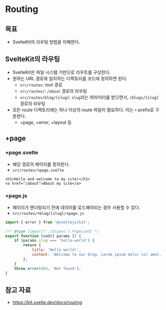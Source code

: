 # Routing

## 목표

- SvelteKit의 라우팅 방법을 이해한다.

## SvelteKit의 라우팅

- SvelteKit은 파일 시스템 기반으로 라우트를 구성한다.
- 원하는 URL 경로와 일치하는 디렉토리를 코드에 정의하면 된다.
	- `src/routes`: root 경로
	- `src/routes/`: `/about` 경로의 라우팅
	- `src/routes/blog/[slug]`: `slug`라는 파라미터를 받으면서, `/blogs/[slug]` 경로의 라우팅
- 모든 route 디렉토리에는 하나 이상의 route 파일이 필요하다. 이는 `+` prefix로 구분한다.
	- +page, +error, +layout 등

## +page

### +page.svelte

- 해당 경로의 페이지를 정의한다.
- `src/routes/+page.svelte`

```svelte
<h1>Hello and welcome to my site!</h1>
<a href="/about">About my site</a>
```

### +page.js

- 페이지가 렌더링되기 전에 데이터를 로드해야되는 경우 사용할 수 있다.
- `src/routes/+blog/[slug]/+page.js`

```js
import { error } from '@sveltejs/kit';

/** @type {import('./$types').PageLoad} */
export function load({ params }) {
	if (params.slug === 'hello-world') {
		return {
			title: 'Hello world!',
			content: 'Welcome to our blog. Lorem ipsum dolor sit amet...'
		};
	}
	throw error(404, 'Not found');
}
```

## 참고 자료

- https://kit.svelte.dev/docs/routing